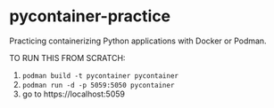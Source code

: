 # pycontainer-practice
Practicing containerizing Python applications with Docker or Podman.

TO RUN THIS FROM SCRATCH:
1. `podman build -t pycontainer pycontainer`
2. `podman run -d -p 5059:5050 pycontainer`
3. go to https://localhost:5059
